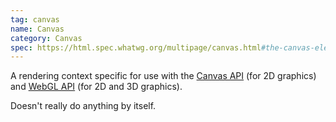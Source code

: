 ```yaml
---
tag: canvas
name: Canvas
category: Canvas
spec: https://html.spec.whatwg.org/multipage/canvas.html#the-canvas-element
---
```


A rendering context specific for use with the [Canvas API](https://developer.mozilla.org/en-US/docs/Web/API/Canvas_API) (for 2D graphics) and [WebGL API](https://developer.mozilla.org/en-US/docs/Web/API/WebGL_API) (for 2D and 3D graphics).

Doesn't really do anything by itself.
